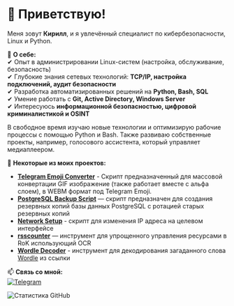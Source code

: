 # 👋 Приветствую!  

Меня зовут **Кирилл**, и я увлечённый специалист по кибербезопасности, Linux и Python.  

🚀 **О себе:**  
✔ Опыт в администрировании Linux-систем (настройка, обслуживание, безопасность)  
✔ Глубокие знания сетевых технологий: **TCP/IP, настройка подключений, аудит безопасности**  
✔ Разработка автоматизированных решений на **Python, Bash, SQL**  
✔ Умение работать с **Git, Active Directory, Windows Server**  
✔ Интересуюсь **информационной безопасностью, цифровой криминалистикой и OSINT**  

В свободное время изучаю новые технологии и оптимизирую рабочие процессы с помощью Python и Bash. Также развиваю собственные проекты, например, голосового ассистента, который управляет медиаплеером.  

📂 **Некоторые из моих проектов:**  
- **[Telegram Emoji Converter](https://github.com/JustKirill1/telegram_emoji_converter)** - Скрипт предназначенный для массовой конвертации GIF изображение (также работает вместе с альфа слоем), в WEBM формат под Telegram Emoji. 
- **[PostgreSQL Backup Script](https://github.com/JustKirill1/backup_script)** — скрипт предназначен для создания резервных копий базы данных PostgreSQL с ротацией старых резервных копий
- **[Network Setup](https://github.com/JustKirill1/ithub_network_setup)** - скрипт для изменения IP адреса на целевом интерфейсе
- **[rsscounter](https://github.com/JustKirill1/rsscounter)** — инструмент для упрощенного управления ресурсами в RoK использующий OCR
- **[Wordle Decoder](https://github.com/JustKirill1/wordle-decoder)** - инструмент для декодирования загаданного слова [Wordle](https://wordle.belousov.one/) из ссылки

📫 **Связь со мной:**  
[![Telegram](https://img.shields.io/badge/Telegram-blue?style=flat&logo=telegram)](https://t.me/juuski)

![Статистика GitHub](https://github-readme-stats.vercel.app/api?username=JustKirill1&show_icons=true&theme=radical)
